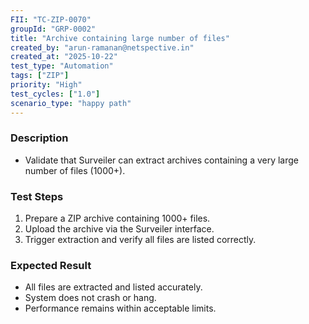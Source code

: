 ```yaml
---
FII: "TC-ZIP-0070"
groupId: "GRP-0002"
title: "Archive containing large number of files"
created_by: "arun-ramanan@netspective.in"
created_at: "2025-10-22"
test_type: "Automation"
tags: ["ZIP"]
priority: "High"
test_cycles: ["1.0"]
scenario_type: "happy path"
---
```


### Description
- Validate that Surveiler can extract archives containing a very large number of files (1000+).

### Test Steps
1. Prepare a ZIP archive containing 1000+ files.  
2. Upload the archive via the Surveiler interface.  
3. Trigger extraction and verify all files are listed correctly.

### Expected Result
- All files are extracted and listed accurately.  
- System does not crash or hang.  
- Performance remains within acceptable limits.
